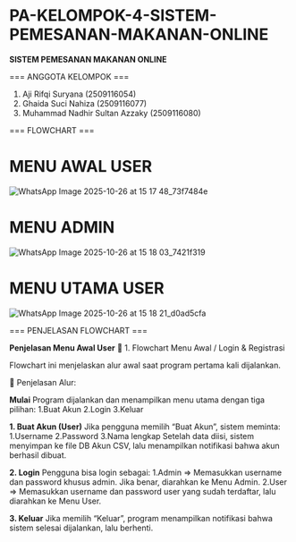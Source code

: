 # PA-KELOMPOK-4-SISTEM-PEMESANAN-MAKANAN-ONLINE

**SISTEM PEMESANAN MAKANAN ONLINE**

=== ANGGOTA KELOMPOK ===
1. Aji Rifqi Suryana (2509116054)
2. Ghaida Suci Nahiza (2509116077)
3. Muhammad Nadhir Sultan Azzaky (2509116080)

=== FLOWCHART ===

# MENU AWAL USER
![WhatsApp Image 2025-10-26 at 15 17 48_73f7484e](https://github.com/user-attachments/assets/64bcbf1c-925d-4fc2-8af7-7575a34f6d90)

# MENU ADMIN
![WhatsApp Image 2025-10-26 at 15 18 03_7421f319](https://github.com/user-attachments/assets/a4d234db-00e7-4020-9cc4-86a0238ed02d)

# MENU UTAMA USER
![WhatsApp Image 2025-10-26 at 15 18 21_d0ad5cfa](https://github.com/user-attachments/assets/a12072b4-928b-4725-9192-833c83eb16ab)

=== PENJELASAN FLOWCHART ===

**Penjelasan Menu Awal User**
🧩 1. Flowchart Menu Awal / Login & Registrasi

Flowchart ini menjelaskan alur awal saat program pertama kali dijalankan.

🔹 Penjelasan Alur:

**Mulai**
Program dijalankan dan menampilkan menu utama dengan tiga pilihan:
  1.Buat Akun
  2.Login
  3.Keluar

**1. Buat Akun (User)**
Jika pengguna memilih “Buat Akun”, sistem meminta:
  1.Username
  2.Password
  3.Nama lengkap
  Setelah data diisi, sistem menyimpan ke file DB Akun CSV, lalu menampilkan notifikasi bahwa akun berhasil dibuat.

**2. Login**
Pengguna bisa login sebagai:
  1.Admin => Memasukkan username dan password khusus admin. Jika benar, diarahkan ke Menu Admin.
  2.User => Memasukkan username dan password user yang sudah terdaftar, lalu diarahkan ke Menu User.

**3. Keluar**
Jika memilih “Keluar”, program menampilkan notifikasi bahwa sistem selesai dijalankan, lalu berhenti.

